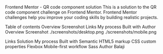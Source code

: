 Frontend Mentor - QR code component solution
This is a solution to the QR code component challenge on Frontend Mentor. Frontend Mentor challenges help you improve your coding skills by building realistic projects.

Table of contents
Overview
Screenshot
Links
My process
Built with
Author
Overview
Screenshot
./screenshots/desktop.png ./screenshots/mobile.png

Links
Solution
My process
Built with
Semantic HTML5 markup
CSS custom properties
Flexbox
Mobile-first workflow
Sass
Author
Balaji
